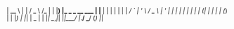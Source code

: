  |  __ \                  | |    / _ \      /_ |
 | |__) |_ _ _ __   ___   | |__ | | | |      | |
 |  ___/ _` | '_ \ / _ \  | '_ \| | | |      | |
 | |  | (_| | | | | (_) | | |_) | |_| |  _   | |
 |_|   \__,_|_| |_|\___/  |_.__/ \___/  (_)  |_|
                                                
                                                
